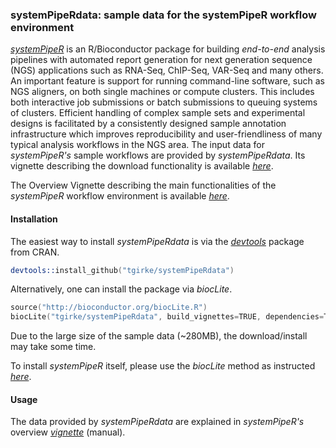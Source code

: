 ### systemPipeRdata: sample data for the systemPipeR workflow environment

[_systemPipeR_](http://www.bioconductor.org/packages/devel/bioc/html/systemPipeR.html)
is an R/Bioconductor package for building *end-to-end* analysis pipelines with
automated report generation for next generation sequence (NGS) applications
such as RNA-Seq, ChIP-Seq, VAR-Seq and many others. An important feature is
support for running command-line software, such as NGS aligners, on both single
machines or compute clusters. This includes both interactive job submissions or
batch submissions to queuing systems of clusters.  Efficient handling of
complex sample sets and experimental designs is facilitated by a consistently
designed sample annotation infrastructure which improves reproducibility and
user-friendliness of many typical analysis workflows in the NGS area. The
input data for _systemPipeR's_ sample workflows are provided by _systemPipeRdata_.
Its vignette describing the download functionality is available [_here_](https://github.com/tgirke/systemPipeRdata/blob/master/vignettes/systemPipeRdata.pdf?raw=true).

The Overview Vignette describing the main functionalities of the _systemPipeR_ workflow
environment is available 
[_here_](https://htmlpreview.github.io/?https://github.com/tgirke/systemPipeRdata/blob/master/vignettes/systemPipeR_Presentation.html).

#### Installation 
The easiest way to install _systemPipeRdata_ is via the [_devtools_](http://cran.r-project.org/web/packages/devtools/index.html) 
package from CRAN.
```s
devtools::install_github("tgirke/systemPipeRdata")
```

Alternatively, one can install the package via _biocLite_.
```s
source("http://bioconductor.org/biocLite.R")
biocLite("tgirke/systemPipeRdata", build_vignettes=TRUE, dependencies=TRUE)
```

Due to the large size of the sample data (~280MB), the download/install may take some time.

To install _systemPipeR_ itself, please use the _biocLite_ method as instructed 
[_here_](http://www.bioconductor.org/packages/devel/bioc/html/systemPipeR.html).

#### Usage
The data provided by _systemPipeRdata_ are explained in _systemPipeR's_ overview
[_vignette_](http://www.bioconductor.org/packages/devel/bioc/html/systemPipeR.html) (manual).
